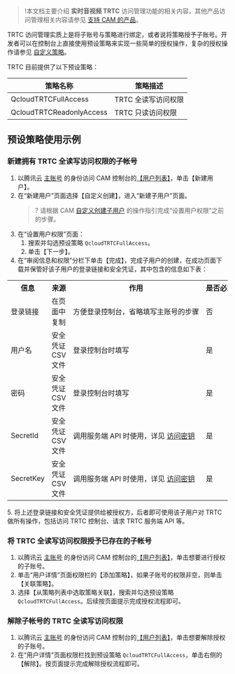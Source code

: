 >!本文档主要介绍 **实时音视频 TRTC** 访问管理功能的相关内容，其他产品访问管理相关内容请参见 [支持 CAM 的产品](https://cloud.tencent.com/document/product/598/10588)。

TRTC 访问管理实质上是将子账号与策略进行绑定，或者说将策略授予子账号。开发者可以在控制台上直接使用预设策略来实现一些简单的授权操作，复杂的授权操作请参见 [自定义策略](https://cloud.tencent.com/document/product/647/46767)。
 
TRTC 目前提供了以下预设策略：

|        策略名称         |       策略描述       |
| --------------------- | ------------------ |
|   QcloudTRTCFullAccess   | TRTC 全读写访问权限 |
| QcloudTRTCReadonlyAccess |  TRTC 只读访问权限  |

## 预设策略使用示例


### 新建拥有 TRTC 全读写访问权限的子帐号[](id:new)

1. 以腾讯云 [主账号](https://cloud.tencent.com/document/product/598/13665) 的身份访问 CAM 控制台的[【用户列表】](https://console.cloud.tencent.com/cam)，单击【新建用户】。
2. 在“新建用户”页面选择【自定义创建】，进入“新建子用户”页面。
	>? 请根据 CAM [自定义创建子用户](https://cloud.tencent.com/document/product/598/13674#.E6.93.8D.E4.BD.9C.E6.8C.87.E5.8D.97) 的操作指引完成“设置用户权限”之前的步骤。
3. 在“设置用户权限”页面：
   1. 搜索并勾选预设策略 `QcloudTRTCFullAccess`。
   2. 单击【下一步】。
4. 在“审阅信息和权限”分栏下单击【完成】，完成子用户的创建，在成功页面下载并保管好该子用户的登录链接和安全凭证，其中包含的信息如下表：
<table>
     <tr>
         <th nowrap="nowrap">信息</th>  
         <th nowrap="nowrap">来源</th>  
         <th nowrap="nowrap">作用</th>  
         <th nowrap="nowrap">是否必须保存</th>  
     </tr>
	 <tr>      
         <td>登录链接</td>   
	     <td>在页面中复制</td>   
	     <td nowrap="nowrap">方便登录控制台，省略填写主账号的步骤</td>   
	     <td>否</td>
     </tr> 
	 <tr>      
         <td nowrap="nowrap">用户名 </td>   
	     <td>安全凭证 CSV 文件</td>   
	     <td>登录控制台时填写</td>   
	     <td>是</td>
     </tr> 
	 <tr>      
         <td>密码</td>   
	     <td>安全凭证 CSV 文件 </td>   
	     <td >登录控制台时填写</td>   
	     <td >是</td>
     </tr> 
		  <tr>      
         <td>SecretId</td>   
	     <td>安全凭证 CSV 文件</td>   
	     <td >调用服务端 API 时使用，详见 <a href="https://cloud.tencent.com/document/product/598/37140">访问密钥</a></td>   
	     <td >是</td>
     </tr> 
	     <tr>      
         <td>SecretKey</td>   
	     <td>安全凭证 CSV 文件</td>   
	     <td >调用服务端 API 时使用，详见 <a href="https://cloud.tencent.com/document/product/598/37140">访问密钥</td>   
	     <td >是</td>
     </tr> 
</table>
5. 将上述登录链接和安全凭证提供给被授权方，后者即可使用该子用户对 TRTC 做所有操作，包括访问 TRTC 控制台、请求 TRTC 服务端 API 等。

### 将 TRTC 全读写访问权限授予已存在的子帐号[](id:FullRW)

1. 以腾讯云 [主账号](https://cloud.tencent.com/document/product/598/13665) 的身份访问 CAM 控制台的[【用户列表】](https://console.cloud.tencent.com/cam)，单击想要进行授权的子账号。
2. 单击“用户详情”页面权限栏的【添加策略】，如果子账号的权限非空，则单击【关联策略】。
3. 选择【从策略列表中选取策略关联】，搜索并勾选预设策略 `QcloudTRTCFullAccess`。后续按页面提示完成授权流程即可。

### 解除子帐号的 TRTC 全读写访问权限[](id:remove)


1. 以腾讯云 [主账号](https://cloud.tencent.com/document/product/598/13665) 的身份访问 CAM 控制台的[【用户列表】](https://console.cloud.tencent.com/cam)，单击想要解除授权的子账号。
2. 在“用户详情”页面权限栏找到预设策略 `QcloudTRTCFullAccess`，单击右侧的【解除】。按页面提示完成解除授权流程即可。
